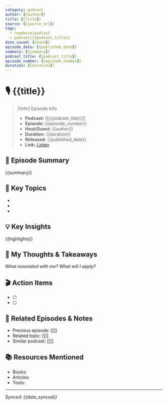```yaml
---
category: podcast
author: {{author}}
title: {{title}}
source: {{source_url}}
tags: 
  - readwise/podcast
  - podcast/{{podcast_title}}
date_saved: {{date}}
episode_date: {{published_date}}
summary: {{summary}}
podcast_title: {{podcast_title}}
episode_number: {{episode_number}}
duration: {{duration}}
---
```


# 🎙️ {{title}}

> [!info] Episode Info
> - **Podcast:** [[{{podcast_title}}]]
> - **Episode:** {{episode_number}}
> - **Host/Guest:** {{author}}
> - **Duration:** {{duration}}
> - **Released:** {{published_date}}
> - **Link:** [Listen]({{source_url}})

## 📝 Episode Summary
{{summary}}

## 🎯 Key Topics
- 
- 
- 

## 💡 Key Insights
{{highlights}}

## 💭 My Thoughts & Takeaways
*What resonated with me? What will I apply?*

## 🎬 Action Items
- [ ] 
- [ ] 

## 🔗 Related Episodes & Notes
- Previous episode: [[]]
- Related topic: [[]]
- Similar podcast: [[]]

## 📚 Resources Mentioned
- Books: 
- Articles: 
- Tools: 

---
*Synced: {{date_synced}}*